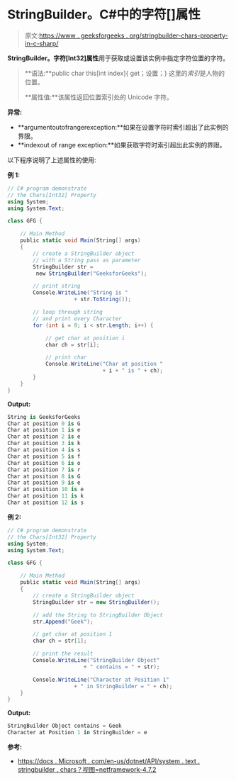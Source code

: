 # StringBuilder。C#中的字符[]属性

> 原文:[https://www . geeksforgeeks . org/stringbuilder-chars-property-in-c-sharp/](https://www.geeksforgeeks.org/stringbuilder-chars-property-in-c-sharp/)

**StringBuilder。字符[Int32]属性**用于获取或设置该实例中指定字符位置的字符。

> **语法:**public char this[int index]{ get；设置；}
> 这里的*索引*是人物的位置。
> 
> **属性值:**该属性返回位置索引处的 Unicode 字符。

**异常:**

*   **argumentoutofrangerexception:**如果在设置字符时索引超出了此实例的界限。
*   **indexout of range exception:**如果获取字符时索引超出此实例的界限。

以下程序说明了上述属性的使用:

**例 1:**

```cs
// C# program demonstrate
// the Chars[Int32] Property
using System;
using System.Text;

class GFG {

    // Main Method
    public static void Main(String[] args)
    {
        // create a StringBuilder object
        // with a String pass as parameter
        StringBuilder str = 
         new StringBuilder("GeeksforGeeks");

        // print string
        Console.WriteLine("String is "
                     + str.ToString());

        // loop through string
        // and print every Character
        for (int i = 0; i < str.Length; i++) {

            // get char at position i
            char ch = str[i];

            // print char
            Console.WriteLine("Char at position "
                              + i + " is " + ch);
        }
    }
}
```

**Output:**

```cs
String is GeeksforGeeks
Char at position 0 is G
Char at position 1 is e
Char at position 2 is e
Char at position 3 is k
Char at position 4 is s
Char at position 5 is f
Char at position 6 is o
Char at position 7 is r
Char at position 8 is G
Char at position 9 is e
Char at position 10 is e
Char at position 11 is k
Char at position 12 is s

```

**例 2:**

```cs
// C# program demonstrate
// the Chars[Int32] Property
using System;
using System.Text;

class GFG {

    // Main Method
    public static void Main(String[] args)
    {
        // create a StringBuilder object
        StringBuilder str = new StringBuilder();

        // add the String to StringBuilder Object
        str.Append("Geek");

        // get char at position 1
        char ch = str[1];

        // print the result
        Console.WriteLine("StringBuilder Object"
                        + " contains = " + str);

        Console.WriteLine("Character at Position 1"
                     + " in StringBuilder = " + ch);
    }
}
```

**Output:**

```cs
StringBuilder Object contains = Geek
Character at Position 1 in StringBuilder = e

```

**参考:**

*   [https://docs . Microsoft . com/en-us/dotnet/API/system . text . stringbuilder . chars？视图=netframework-4.7.2](https://docs.microsoft.com/en-us/dotnet/api/system.text.stringbuilder.chars?view=netframework-4.7.2)